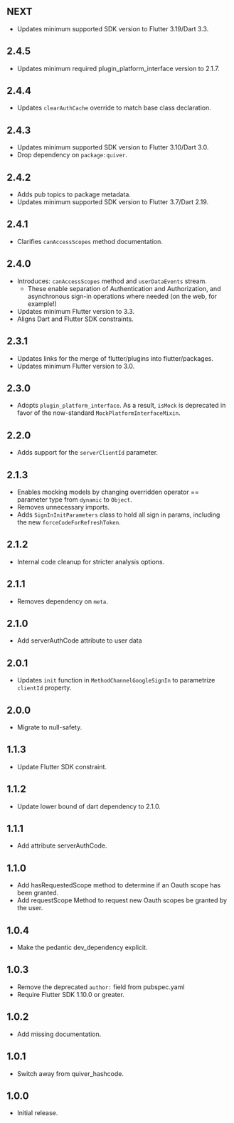 ## NEXT

- Updates minimum supported SDK version to Flutter 3.19/Dart 3.3.

## 2.4.5

- Updates minimum required plugin_platform_interface version to 2.1.7.

## 2.4.4

- Updates `clearAuthCache` override to match base class declaration.

## 2.4.3

- Updates minimum supported SDK version to Flutter 3.10/Dart 3.0.
- Drop dependency on `package:quiver`.

## 2.4.2

- Adds pub topics to package metadata.
- Updates minimum supported SDK version to Flutter 3.7/Dart 2.19.

## 2.4.1

- Clarifies `canAccessScopes` method documentation.

## 2.4.0

- Introduces: `canAccessScopes` method and `userDataEvents` stream.
  - These enable separation of Authentication and Authorization, and asynchronous
    sign-in operations where needed (on the web, for example!)
- Updates minimum Flutter version to 3.3.
- Aligns Dart and Flutter SDK constraints.

## 2.3.1

- Updates links for the merge of flutter/plugins into flutter/packages.
- Updates minimum Flutter version to 3.0.

## 2.3.0

- Adopts `plugin_platform_interface`. As a result, `isMock` is deprecated in
  favor of the now-standard `MockPlatformInterfaceMixin`.

## 2.2.0

- Adds support for the `serverClientId` parameter.

## 2.1.3

- Enables mocking models by changing overridden operator == parameter type from `dynamic` to `Object`.
- Removes unnecessary imports.
- Adds `SignInInitParameters` class to hold all sign in params, including the new `forceCodeForRefreshToken`.

## 2.1.2

- Internal code cleanup for stricter analysis options.

## 2.1.1

- Removes dependency on `meta`.

## 2.1.0

- Add serverAuthCode attribute to user data

## 2.0.1

- Updates `init` function in `MethodChannelGoogleSignIn` to parametrize `clientId` property.

## 2.0.0

- Migrate to null-safety.

## 1.1.3

- Update Flutter SDK constraint.

## 1.1.2

- Update lower bound of dart dependency to 2.1.0.

## 1.1.1

- Add attribute serverAuthCode.

## 1.1.0

- Add hasRequestedScope method to determine if an Oauth scope has been granted.
- Add requestScope Method to request new Oauth scopes be granted by the user.

## 1.0.4

- Make the pedantic dev_dependency explicit.

## 1.0.3

- Remove the deprecated `author:` field from pubspec.yaml
- Require Flutter SDK 1.10.0 or greater.

## 1.0.2

- Add missing documentation.

## 1.0.1

- Switch away from quiver_hashcode.

## 1.0.0

- Initial release.
